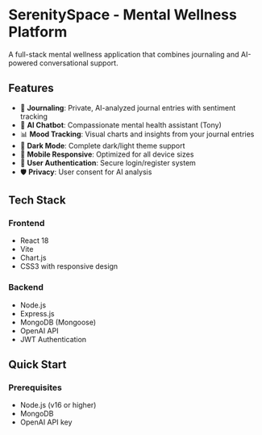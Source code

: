 # SerenitySpace - Mental Wellness Platform

A full-stack mental wellness application that combines journaling and AI-powered conversational support.

## Features

- 📝 **Journaling**: Private, AI-analyzed journal entries with sentiment tracking
- 🤖 **AI Chatbot**: Compassionate mental health assistant (Tony)
- 📊 **Mood Tracking**: Visual charts and insights from your journal entries
- 🌙 **Dark Mode**: Complete dark/light theme support
- 📱 **Mobile Responsive**: Optimized for all device sizes
- 🔐 **User Authentication**: Secure login/register system
- 🛡️ **Privacy**: User consent for AI analysis

## Tech Stack

### Frontend
- React 18
- Vite
- Chart.js
- CSS3 with responsive design

### Backend
- Node.js
- Express.js
- MongoDB (Mongoose)
- OpenAI API
- JWT Authentication

## Quick Start

### Prerequisites
- Node.js (v16 or higher)
- MongoDB
- OpenAI API key

